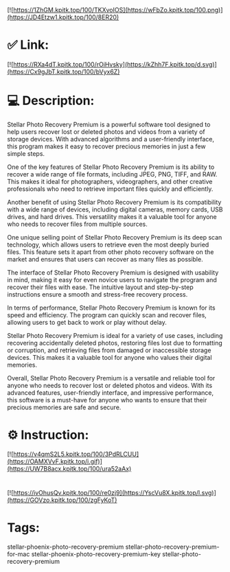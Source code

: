 [![https://1ZhGM.kpitk.top/100/TKXvoIOS](https://wFbZo.kpitk.top/100.png)](https://JD4Etzw1.kpitk.top/100/8ER20)
# ✅ Link:
[![https://RXa4dT.kpitk.top/100/rOiHvsky](https://kZhh7F.kpitk.top/d.svg)](https://Cx9gJbT.kpitk.top/100/bVyx6Z)
# 💻 Description:
Stellar Photo Recovery Premium is a powerful software tool designed to help users recover lost or deleted photos and videos from a variety of storage devices. With advanced algorithms and a user-friendly interface, this program makes it easy to recover precious memories in just a few simple steps.

One of the key features of Stellar Photo Recovery Premium is its ability to recover a wide range of file formats, including JPEG, PNG, TIFF, and RAW. This makes it ideal for photographers, videographers, and other creative professionals who need to retrieve important files quickly and efficiently.

Another benefit of using Stellar Photo Recovery Premium is its compatibility with a wide range of devices, including digital cameras, memory cards, USB drives, and hard drives. This versatility makes it a valuable tool for anyone who needs to recover files from multiple sources.

One unique selling point of Stellar Photo Recovery Premium is its deep scan technology, which allows users to retrieve even the most deeply buried files. This feature sets it apart from other photo recovery software on the market and ensures that users can recover as many files as possible.

The interface of Stellar Photo Recovery Premium is designed with usability in mind, making it easy for even novice users to navigate the program and recover their files with ease. The intuitive layout and step-by-step instructions ensure a smooth and stress-free recovery process.

In terms of performance, Stellar Photo Recovery Premium is known for its speed and efficiency. The program can quickly scan and recover files, allowing users to get back to work or play without delay.

Stellar Photo Recovery Premium is ideal for a variety of use cases, including recovering accidentally deleted photos, restoring files lost due to formatting or corruption, and retrieving files from damaged or inaccessible storage devices. This makes it a valuable tool for anyone who values their digital memories.

Overall, Stellar Photo Recovery Premium is a versatile and reliable tool for anyone who needs to recover lost or deleted photos and videos. With its advanced features, user-friendly interface, and impressive performance, this software is a must-have for anyone who wants to ensure that their precious memories are safe and secure.

# ⚙️ Instruction:
[![https://v4qmS2L5.kpitk.top/100/3PdRLCUU](https://OAMXVvF.kpitk.top/i.gif)](https://UW7B8acx.kpitk.top/100/ura52aAx)
#
[![https://ivOhusQv.kpitk.top/100/re0zj9](https://YscVu8X.kpitk.top/l.svg)](https://GOVzo.kpitk.top/100/zgFyKoT)
# Tags:
stellar-phoenix-photo-recovery-premium stellar-photo-recovery-premium-for-mac stellar-phoenix-photo-recovery-premium-key stellar-photo-recovery-premium





